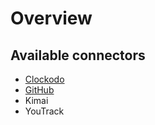 # Overview

## Available connectors

- [Clockodo](clockodo.md)
- [GitHub](github.md)
- Kimai
- YouTrack
